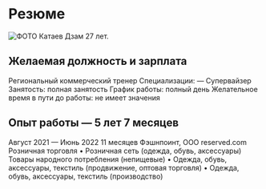 # Резюме
![ФОТО](https://sun9-76.userapi.com/s/v1/ig2/hbKFQkhtSaidCrnrQM9KqxNPltCqON4NISKCfMB-5qOmOqlmD8S3myYmIgJXkZBrZBuVXhA6P1uMj1f2RoIJCqXG.jpg?size=200x200&quality=96&crop=5,382,1317,1317&ava=1)
Катаев Дзам 27 лет.
## Желаемая должность и зарплата
Региональный коммерческий тренер
Специализации:
— Супервайзер
Занятость: полная занятость
График работы: полный день
Желательное время в пути до работы: не имеет значения

## Опыт работы — 5 лет 7 месяцев
Август 2021 — Июнь 2022 11 месяцев
Фэшнпоинт, ООО reserved.com
Розничная торговля
• Розничная сеть (одежда, обувь, аксессуары)
Товары народного потребления (непищевые)
• Одежда, обувь, аксессуары, текстиль (продвижение, оптовая торговля)
• Одежда, обувь, аксессуары, текстиль (производство)